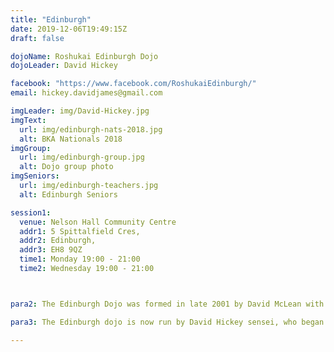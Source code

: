 ```yaml
---
title: "Edinburgh"
date: 2019-12-06T19:49:15Z
draft: false

dojoName: Roshukai Edinburgh Dojo
dojoLeader: David Hickey

facebook: "https://www.facebook.com/RoshukaiEdinburgh/"
email: hickey.davidjames@gmail.com

imgLeader: img/David-Hickey.jpg
imgText:  
  url: img/edinburgh-nats-2018.jpg
  alt: BKA Nationals 2018
imgGroup:
  url: img/edinburgh-group.jpg
  alt: Dojo group photo
imgSeniors:
  url: img/edinburgh-teachers.jpg
  alt: Edinburgh Seniors

session1:
  venue: Nelson Hall Community Centre
  addr1: 5 Spittalfield Cres,
  addr2: Edinburgh,
  addr3: EH8 9QZ
  time1: Monday 19:00 - 21:00
  time2: Wednesday 19:00 - 21:00



para2: The Edinburgh Dojo was formed in late 2001 by David McLean with oversight and support from John Honisz-Greens. Following Honisz-Greens sensei’s prolonged stay in Japan, McLean sensei developed the club over the following 15 years, before moving full time to the Scottish Borders and opening up the Borders dojo.

para3: The Edinburgh dojo is now run by David Hickey sensei, who began studying iaido in 2006 and attained the rank of fifth dan in 2018 at first attempt. Hickey sensei is ably assisted by Matt Bielby sensei, who will attempt his fifth dan in 2020. The Edinburgh club has a range of student abilities at all levels - from ungraded, first dan, all the way through to fifth dan. It’s a great club with good people and a welcoming atmosphere, in a superb location.

---
```

